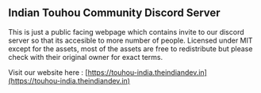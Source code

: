 ## Indian Touhou Community Discord Server

This is just a public facing webpage which contains invite to our discord server so that its accesible to more number of people. Licensed under MIT except for the assets, most of the assets are free to redistribute but please check with their original owner for exact terms.

Visit our website here : [https://touhou-india.theindiandev.in](https://touhou-india.theindiandev.in)
